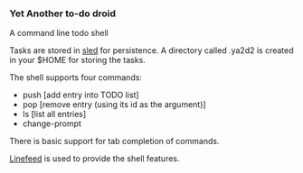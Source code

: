 ### Yet Another to-do droid


A command line todo shell



Tasks are stored in [sled](https://github.com/spacejam/sled) for persistence.
A directory called .ya2d2 is created in your $HOME for storing the tasks.

The shell supports four commands: 

* push [add entry into TODO list]
* pop [remove entry (using its id as the argument)]
* ls [list all entries]
* change-prompt

There is basic support for tab completion of commands. 

[Linefeed](https://github.com/murarth/linefeed) is used to provide the shell features.
